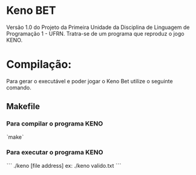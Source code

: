 # Keno BET
Versão 1.0 do Projeto da Primeira Unidade da Disciplina de Linguagem de Programação 1 - UFRN. Tratra-se de um programa que reproduz o jogo KENO.

# Compilação:

Para gerar o executável e poder jogar o Keno Bet utilize o seguinte comando.

## Makefile

### Para compilar o programa KENO

ˋmakeˋ

### Para executar o programa KENO
 ˋˋˋ
./keno [file address]
ex:
./keno valido.txt
 ˋˋˋ

